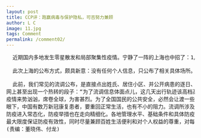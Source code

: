 ```yaml
---
layout: post
title: CCP评：跑赢病毒与保护隐私，可否努力兼顾
author: L C
image: 11.jpg
tags: Comment
permalink: /comment02/
---
```

<PRE>
  近期国内多地发生零星散发和局部聚集性疫情。宁静了一阵的上海也中招了：1月21日新增6起本土确诊病例。要跑赢病毒，及时公布流调结果，特别是病患曾涉及区域和场所，非常关键。这既是提醒公众防患已然及未然的重要线索，也是为了尽快阻断病毒传播链条。  

  此次上海的公布方式，颇具新意：没有任何个人信息，只公布了相关具体场所。看来，在坚决维护公共安全之时，小心翼翼保护病患个人隐私，也是有可能做到的。  

  此前，我们常见的流调公布，是直接点出姓氏、居住小区、并公开病患的逐日、逐地行踪。这当然是必要的提醒，但在一些地方也偶见引发网络群嘲，甚至网络暴力。比如：成都女孩个人信息被全盘端到网上，网络暴力对她个人而言，甚至猛于新冠病毒；“可恨！26岁石家庄女子确诊前连续六天下班后兼职”这样的冷血评论，出现在某官网上；上海去年也有一位新冠肺炎确诊病例密切接触者的详细信息被好事者全盘曝光，引发大规模调侃。
网上甚至出现一个热转的段子：“为了流调信息体面点儿，这几天出行轨迹该高档高档，该休闲休闲，大家人生可能就这一次全国露脸的机会，好好表现”，既是玩笑，也透出一丝无奈。而今，病患“全国露脸”方式正在悄悄修正。
疫情来势汹汹，席卷全球，为害甚烈。为了全国国民的公共安全，必然会让渡一些个人权益甚至个人隐私。公益与私益相较，显然前者为大，必须理解并执行。但是，让渡必须有度：在坚决确保公众安全前提下，将对个人权益的伤害减到最小。
眼下，中国有数万新冠康复患者，要重回正常生活，也有不小的阻力。流调所涉及人员，也动辄成千上万。他们的权益，本应得到呵护。然而，或因法不责众，违法成本过低，一些“键盘侠”无所顾忌以泄露他人隐私为乐，换取网络流量。事实上，所有病患确诊前，都是如你我一样的普通人，已受病毒的无妄伤害，怎能再遭网络暴力肆意攻击？更何况，我们每一个人，都可能成为某个公共事件的相关人员，也都有可能成为网络暴力受害者。将心比心，情何以堪。
防疫进入常态化，防疫举措也在走向精细化。各地管理水平、基础条件和具体防疫形势都有不同，防疫手段需因地制宜。如何让抗疫举措更有温度，值得探索。据悉，上海此次隔离重点区域的居民，还允许带走宠物，如此周详考虑，除了爱护宠物的情感因素，也避免了置宠物于不顾可能带来的后续环境安全隐患。
最大限度保证防疫有效性，同时尽量兼顾百姓生活便利和对个人权益的尊重，对每一个地区的决策者来说，都是对其整体治理水平和能力的考验。自律、善良和彼此尊重，才能达成整体的和谐、稳定、健康。
(责编：董晓伟、付龙)
<PRE>
